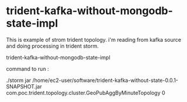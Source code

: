 trident-kafka-without-mongodb-state-impl
========================================

This is example of strom trident topology. i'm reading from kafka source and doing processing in trident storm.


trident-kafka-without-mongodb-state-impl


command to run :

./storm jar /home/ec2-user/software/trident-kafka-without-state-0.0.1-SNAPSHOT.jar com.poc.trident.topology.cluster.GeoPubAggByMinuteTopology 0
